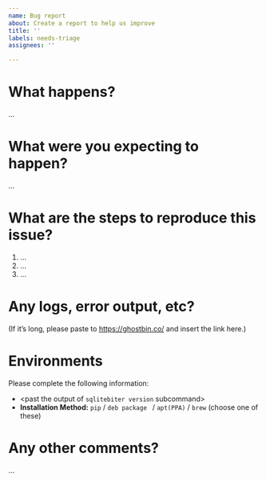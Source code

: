 ```yaml
---
name: Bug report
about: Create a report to help us improve
title: ''
labels: needs-triage
assignees: ''

---
```


# What happens?
…


# What were you expecting to happen?
…


# What are the steps to reproduce this issue?
1. …
2. …
3. …


# Any logs, error output, etc?
(If it’s long, please paste to https://ghostbin.co/ and insert the link here.)


# Environments
Please complete the following information:

- <past the output of `sqlitebiter version` subcommand>
- **Installation Method:** `pip` / `deb package ` / `apt(PPA)` / `brew` (choose one of these)


# Any other comments?
…
